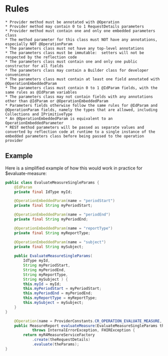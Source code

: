 <!-- TODO: LD: find a home for these docs -->

# Rules
    * Provider method must be annotated with @Operation
    * Provider method may contain 0 to 1 RequestDetails parameters
    * Provider method must contain one and only one embedded parameters class
    * The method parameter for this class must NOT have any annotations, especially NOT @OperationParam
    * The parameters class must not have any top-level annotations
    * The parameters class must be immutable:  setters will not be respected by the reflection code
    * The parameters class must contain one and only one public constructor for all fields
    * The parameters class may contain a Builder class for developer convenience
    * The parameters class must contain at least one field annotated with @OperationEmbeddedParam
    * The parameters class must contain 0 to 1 @IdParam fields, with the same rules as @IdParam variables
    * The parameters class may not contain fields with any annotations other than @IdParam or @OperationEmbeddedParam
    * Parameters fields otherwise follow the same rules for @IdParam and @OperationParam fields, namely the types that are allowed, including Collections and IPrimitiveType
    * An @OperationEmbeddedParam is equivalent to an OperationEmbeddedParameter 
    * REST method parameters will be passed as separate values and converted by reflection code at runtime to a single instance of the embedded parameters class before being passed to the operation provider 

## Example

Here is a simplified example of how this would work in practice for $evaluate-measure:

```java
public class EvaluateMeasureSingleParams {
    @IdParam
    private final IdType myId;

    @OperationEmbeddedParam(name = "periodStart")
    private final String myPeriodStart;

    @OperationEmbeddedParam(name = "periodEnd")
    private final String myPeriodEnd;

    @OperationEmbeddedParam(name = "reportType")
    private final String myReportType;

    @OperationEmbeddedParam(name = "subject")
    private final String mySubject;
    
    public EvaluateMeasureSingleParams(
        IdType myId,
        String myPeriodStart,
        String myPeriodEnd,
        String myReportType,
        String mySubject ) {
        this.myId = myId;
        this.myPeriodStart = myPeriodStart;
        this.myPeriodEnd = myPeriodEnd;
        this.myReportType = myReportType;
        this.mySubject = mySubject;
    }
}
```

```java
	@Operation(name = ProviderConstants.CR_OPERATION_EVALUATE_MEASURE, idempotent = true, type = Measure.class)
	public MeasureReport evaluateMeasure(EvaluateMeasureSingleParams theParams, RequestDetails theRequestDetails)
			throws InternalErrorException, FHIRException {
        return myR4MeasureServiceFactory
            .create(theRequestDetails)
            .evaluate(theParams);
}
```

<!-- TODO: LD: converting to ZonedDateTime -->
<!-- TODO: LD: handling Eithers -->
